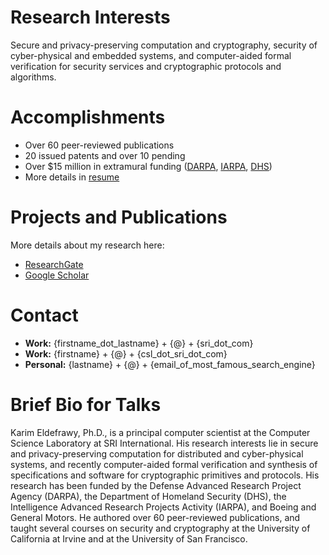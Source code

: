 # Research Interests
Secure and privacy-preserving computation and cryptography, security of cyber-physical and embedded systems, and computer-aided formal verification for security services and cryptographic protocols and algorithms.  


# Accomplishments
* Over 60 peer-reviewed publications
* 20 issued patents and over 10 pending
* Over $15 million in extramural funding ([DARPA](https://www.darpa.mil/), [IARPA](https://www.iarpa.gov/), [DHS](https://www.dhs.gov/science-and-technology))
* More details in [resume](https://keldefrawy.github.io/resume.pdf)


# Projects and Publications
More details about my research here:
* [ResearchGate](http://bit.ly/37tOPHZ)  
* [Google Scholar](http://bit.ly/2KIZaWF)

# Contact
* **Work:** {firstname_dot_lastname} + {@} + {sri_dot_com}
* **Work:** {firstname} + {@} + {csl_dot_sri_dot_com}
* **Personal:** {lastname} + {@} + {email_of_most_famous_search_engine}


# Brief Bio for Talks
Karim Eldefrawy, Ph.D., is a principal computer scientist at the Computer Science Laboratory at SRI International. His research interests lie in secure and privacy-preserving computation for distributed and cyber-physical systems, and recently computer-aided formal verification and synthesis of specifications and software for cryptographic primitives and protocols. His research has been funded by the Defense Advanced Research Project Agency (DARPA), the Department of Homeland Security (DHS), the Intelligence Advanced Research Projects Activity (IARPA), and Boeing and General Motors. He authored over 60 peer-reviewed publications, and taught several courses on security and cryptography at the University of California at Irvine and at the University of San Francisco.








